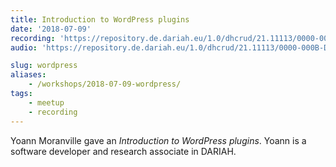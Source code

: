 ```yaml
---
title: Introduction to WordPress plugins
date: '2018-07-09'
recording: 'https://repository.de.dariah.eu/1.0/dhcrud/21.11113/0000-000B-D215-0/data'
audio: 'https://repository.de.dariah.eu/1.0/dhcrud/21.11113/0000-000B-D216-F/data'

slug: wordpress
aliases: 
    - /workshops/2018-07-09-wordpress/
tags:
    - meetup
    - recording
---
```


Yoann Moranville gave an *Introduction to WordPress plugins*.
Yoann is a software developer and research associate in DARIAH.
